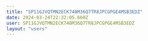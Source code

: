 ```yaml
---
title: "SP11GJVQTMN2ECK740M36Q7TR8JPCGPGE4MSB3EDZ"
date: 2024-03-24T22:32:05.660Z
user: SP11GJVQTMN2ECK740M36Q7TR8JPCGPGE4MSB3EDZ
layout: "users"
---
```

    